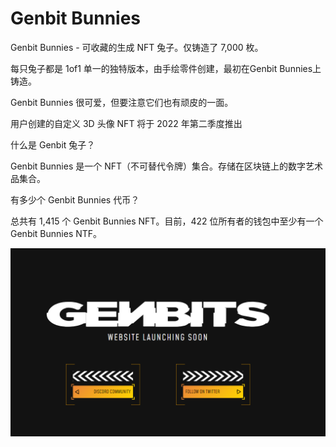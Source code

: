 # Genbit Bunnies

Genbit Bunnies - 可收藏的生成 NFT 兔子。仅铸造了 7,000 枚。

每只兔子都是 1of1 单一的独特版本，由手绘零件创建，最初在Genbit Bunnies上铸造。

Genbit Bunnies 很可爱，但要注意它们也有顽皮的一面。

用户创建的自定义 3D 头像 NFT 将于 2022 年第二季度推出

什么是 Genbit 兔子？

Genbit Bunnies 是一个 NFT（不可替代令牌）集合。存储在区块链上的数字艺术品集合。

有多少个 Genbit Bunnies 代币？

总共有 1,415 个 Genbit Bunnies NFT。目前，422 位所有者的钱包中至少有一个 Genbit Bunnies NTF。

![nft](1661588584041.png)
